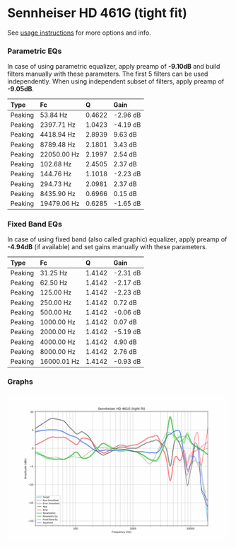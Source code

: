 # Sennheiser HD 461G (tight fit)
See [usage instructions](https://github.com/jaakkopasanen/AutoEq#usage) for more options and info.

### Parametric EQs
In case of using parametric equalizer, apply preamp of **-9.10dB** and build filters manually
with these parameters. The first 5 filters can be used independently.
When using independent subset of filters, apply preamp of **-9.05dB**.

| Type    | Fc          |      Q | Gain     |
|:--------|:------------|:-------|:---------|
| Peaking | 53.84 Hz    | 0.4622 | -2.96 dB |
| Peaking | 2397.71 Hz  | 1.0423 | -4.19 dB |
| Peaking | 4418.94 Hz  | 2.8939 | 9.63 dB  |
| Peaking | 8789.48 Hz  | 2.1801 | 3.43 dB  |
| Peaking | 22050.00 Hz | 2.1997 | 2.54 dB  |
| Peaking | 102.68 Hz   | 2.4505 | 2.37 dB  |
| Peaking | 144.76 Hz   | 1.1018 | -2.23 dB |
| Peaking | 294.73 Hz   | 2.0981 | 2.37 dB  |
| Peaking | 8435.90 Hz  | 0.6966 | 0.15 dB  |
| Peaking | 19479.06 Hz | 0.6285 | -1.65 dB |

### Fixed Band EQs
In case of using fixed band (also called graphic) equalizer, apply preamp of **-4.94dB**
(if available) and set gains manually with these parameters.

| Type    | Fc          |      Q | Gain     |
|:--------|:------------|:-------|:---------|
| Peaking | 31.25 Hz    | 1.4142 | -2.31 dB |
| Peaking | 62.50 Hz    | 1.4142 | -2.17 dB |
| Peaking | 125.00 Hz   | 1.4142 | -2.23 dB |
| Peaking | 250.00 Hz   | 1.4142 | 0.72 dB  |
| Peaking | 500.00 Hz   | 1.4142 | -0.06 dB |
| Peaking | 1000.00 Hz  | 1.4142 | 0.07 dB  |
| Peaking | 2000.00 Hz  | 1.4142 | -5.19 dB |
| Peaking | 4000.00 Hz  | 1.4142 | 4.90 dB  |
| Peaking | 8000.00 Hz  | 1.4142 | 2.76 dB  |
| Peaking | 16000.01 Hz | 1.4142 | -0.93 dB |

### Graphs
![](./Sennheiser%20HD%20461G%20(tight%20fit).png)